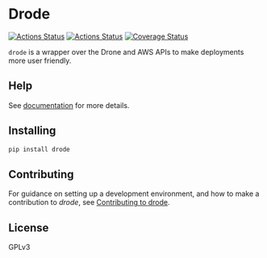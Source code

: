 # Drode

[![Actions Status](https://github.com/lyz-code/drode/workflows/Tests/badge.svg)](https://github.com/lyz-code/drode/actions)
[![Actions Status](https://github.com/lyz-code/drode/workflows/Build/badge.svg)](https://github.com/lyz-code/drode/actions)
[![Coverage Status](https://coveralls.io/repos/github/lyz-code/drode/badge.svg?branch=master)](https://coveralls.io/github/lyz-code/drode?branch=master)

`drode` is a wrapper over the Drone and AWS APIs to make deployments more user friendly.

## Help

See [documentation](https://lyz-code.github.io/drode) for more details.

## Installing

```bash
pip install drode
```

## Contributing

For guidance on setting up a development environment, and how to make
a contribution to *drode*, see [Contributing to
drode](https://lyz-code.github.io/drode/contributing).

## License

GPLv3
